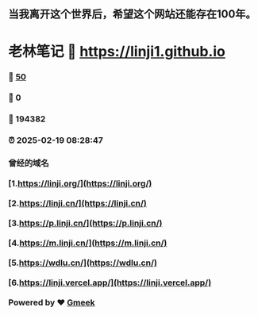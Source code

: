 ## 当我离开这个世界后，希望这个网站还能存在100年。
# 老林笔记 :link: https://linji1.github.io 
### :page_facing_up: [50](https://linji1.github.io/tag.html) 
### :speech_balloon: 0 
### :hibiscus: 194382 
### :alarm_clock: 2025-02-19 08:28:47 
### 曾经的域名 <br><br> [1.https://linji.org/](https://linji.org/)<br><br> [2.https://linji.cn/](https://linji.cn/)<br><br> [3.https://p.linji.cn/](https://p.linji.cn/)<br><br> [4.https://m.linji.cn/](https://m.linji.cn/)<br><br> [5.https://wdlu.cn/](https://wdlu.cn/)<br><br> [6.https://linji.vercel.app/](https://linji.vercel.app/)<br><br>Powered by :heart: [Gmeek](https://github.com/Meekdai/Gmeek)
